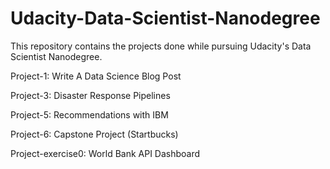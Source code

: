 # Udacity-Data-Scientist-Nanodegree

This repository contains the projects done while pursuing Udacity's Data Scientist Nanodegree.

Project-1: Write A Data Science Blog Post

Project-3: Disaster Response Pipelines

Project-5: Recommendations with IBM

Project-6: Capstone Project (Startbucks)

Project-exercise0: World Bank API Dashboard
